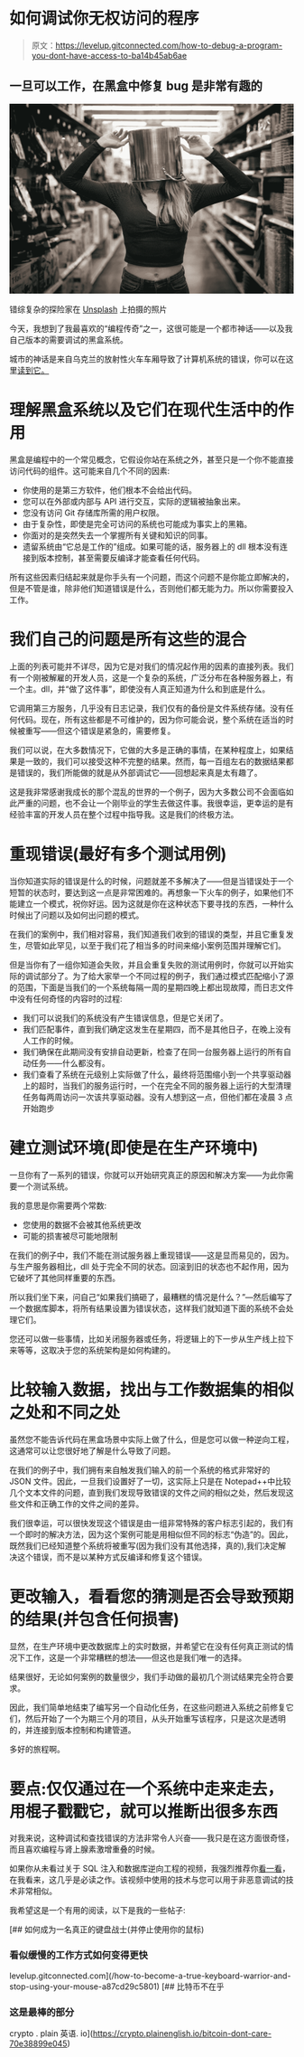 # 如何调试你无权访问的程序

> 原文：<https://levelup.gitconnected.com/how-to-debug-a-program-you-dont-have-access-to-ba14b45ab6ae>

## 一旦可以工作，在黑盒中修复 bug 是非常有趣的

![](img/378e33aba9f95e838361d01c93ffcfe5.png)

错综复杂的探险家在 [Unsplash](https://unsplash.com?utm_source=medium&utm_medium=referral) 上拍摄的照片

今天，我想到了我最喜欢的“编程传奇”之一，这很可能是一个都市神话——以及我自己版本的需要调试的黑盒系统。

城市的神话是来自乌克兰的放射性火车车厢导致了计算机系统的错误，你可以在这里[读到它。](https://www.jakepoz.com/debugging-behind-the-iron-curtain/)

# 理解黑盒系统以及它们在现代生活中的作用

黑盒是编程中的一个常见概念，它假设你站在系统之外，甚至只是一个你不能直接访问代码的组件。这可能来自几个不同的因素:

*   你使用的是第三方软件，他们根本不会给出代码。
*   您可以在外部或内部与 API 进行交互，实际的逻辑被抽象出来。
*   您没有访问 Git 存储库所需的用户权限。
*   由于复杂性，即使是完全可访问的系统也可能成为事实上的黑箱。
*   你面对的是突然失去一个掌握所有关键和知识的同事。
*   遗留系统由“它总是工作的”组成。如果可能的话，服务器上的 dll 根本没有连接到版本控制，甚至需要反编译才能查看任何代码。

所有这些因素归结起来就是你手头有一个问题，而这个问题不是你能立即解决的，但是不管是谁，除非他们知道错误是什么，否则他们都无能为力。所以你需要投入工作。

# 我们自己的问题是所有这些的混合

上面的列表可能并不详尽，因为它是对我们的情况起作用的因素的直接列表。我们有一个刚被解雇的开发人员，这是一个复杂的系统，广泛分布在各种服务器上，有一个主。dll，并“做了这件事”，即使没有人真正知道为什么和到底是什么。

它调用第三方服务，几乎没有日志记录，我们仅有的备份是文件系统存储。没有任何代码。现在，所有这些都是不可维护的，因为你可能会说，整个系统在适当的时候被重写——但这个错误是紧急的，需要修复。

我们可以说，在大多数情况下，它做的大多是正确的事情，在某种程度上，如果结果是一致的，我们可以接受这种不完整的结果。然而，每一百组左右的数据结果都是错误的，我们所能做的就是从外部调试它——回想起来真是太有趣了。

这是我非常感谢我成长的那个混乱的世界的一个例子，因为大多数公司不会面临如此严重的问题，也不会让一个刚毕业的学生去做这件事。我很幸运，更幸运的是有经验丰富的开发人员在整个过程中指导我。这是我们的终极方法。

# 重现错误(最好有多个测试用例)

当你知道实际的错误是什么的时候，问题就差不多解决了——但是当错误处于一个短暂的状态时，要达到这一点是非常困难的。再想象一下火车的例子，如果他们不能建立一个模式，祝你好运。因为这就是你在这种状态下要寻找的东西，一种什么时候出了问题以及如何出问题的模式。

在我们的案例中，我们相对容易，我们知道我们收到的错误的类型，并且它重复发生，尽管如此罕见，以至于我们花了相当多的时间来缩小案例范围并理解它们。

但是当你有了一组你知道会失败，并且会重复失败的测试用例时，你就可以开始实际的调试部分了。为了给大家举一个不同过程的例子，我们通过模式匹配缩小了源的范围，下面是当我们的一个系统每隔一周的星期四晚上都出现故障，而日志文件中没有任何奇怪的内容时的过程:

*   我们可以说我们的系统没有产生错误信息，但是它关闭了。
*   我们匹配事件，直到我们确定这发生在星期四，而不是其他日子，在晚上没有人工作的时候。
*   我们确保在此期间没有安排自动更新，检查了在同一台服务器上运行的所有自动任务——什么都没有。
*   我们查看了系统在元级别上实际做了什么，最终将范围缩小到一个共享驱动器上的超时，当我们的服务运行时，一个在完全不同的服务器上运行的大型清理任务每两周访问一次该共享驱动器。没有人想到这一点，但他们都在凌晨 3 点开始跑步

# 建立测试环境(即使是在生产环境中)

一旦你有了一系列的错误，你就可以开始研究真正的原因和解决方案——为此你需要一个测试系统。

我的意思是你需要两个常数:

*   您使用的数据不会被其他系统更改
*   可能的损害被尽可能地限制

在我们的例子中，我们不能在测试服务器上重现错误——这是显而易见的，因为。与生产服务器相比，dll 处于完全不同的状态。回滚到旧的状态也不起作用，因为它破坏了其他同样重要的东西。

所以我们坐下来，问自己“如果我们搞砸了，最糟糕的情况是什么？”—然后编写了一个数据库脚本，将所有结果设置为错误状态，这样我们就知道下面的系统不会处理它们。

您还可以做一些事情，比如关闭服务器或任务，将逻辑上的下一步从生产线上拉下来等等，这取决于您的系统架构是如何构建的。

# 比较输入数据，找出与工作数据集的相似之处和不同之处

虽然您不能告诉代码在黑盒场景中实际上做了什么，但是您可以做一种逆向工程，这通常可以让您很好地了解是什么导致了问题。

在我们的例子中，我们拥有来自触发我们输入的前一个系统的格式非常好的 JSON 文件。因此，一旦我们设置好了一切，这实际上只是在 Notepad++中比较几个文本文件的问题，直到我们发现导致错误的文件之间的相似之处，然后发现这些文件和正确工作的文件之间的差异。

我们很幸运，可以很快发现这个错误是由一组非常特殊的客户标志引起的，我们有一个即时的解决方法，因为这个案例可能是用相似但不同的标志“伪造”的。因此，既然我们已经知道整个系统将被重写(因为我们没有其他选择，真的),我们决定解决这个错误，而不是以某种方式反编译和修复这个错误。

# 更改输入，看看您的猜测是否会导致预期的结果(并包含任何损害)

显然，在生产环境中更改数据库上的实时数据，并希望它在没有任何真正测试的情况下工作，这是一个非常糟糕的想法——但这也是我们唯一的选择。

结果很好，无论如何案例的数量很少，我们手动做的最初几个测试结果完全符合要求。

因此，我们简单地结束了编写另一个自动化任务，在这些问题进入系统之前修复它们，然后开始了一个为期三个月的项目，从头开始重写该程序，只是这次是透明的，并连接到版本控制和构建管道。

多好的旅程啊。

# 要点:仅仅通过在一个系统中走来走去，用棍子戳戳它，就可以推断出很多东西

对我来说，这种调试和查找错误的方法非常令人兴奋——我只是在这方面很奇怪，而且喜欢编程与肾上腺素激增重叠的时候。

如果你从未看过关于 SQL 注入和数据库逆向工程的视频，我强烈推荐你[看一看](https://www.youtube.com/watch?v=ciNHn38EyRc)，在我看来，这几乎是必读之作。该视频中使用的技术与您可以用于非恶意调试的技术非常相似。

我希望这是一个有用的阅读，以下是我的一些帖子:

[](/how-to-become-a-true-keyboard-warrior-and-stop-using-your-mouse-a87cd29c5801) [## 如何成为一名真正的键盘战士(并停止使用你的鼠标)

### 看似缓慢的工作方式如何变得更快

levelup.gitconnected.com](/how-to-become-a-true-keyboard-warrior-and-stop-using-your-mouse-a87cd29c5801) [](https://crypto.plainenglish.io/bitcoin-dont-care-70e38899e045) [## 比特币不在乎

### 这是最棒的部分

crypto . plain 英语. io](https://crypto.plainenglish.io/bitcoin-dont-care-70e38899e045)